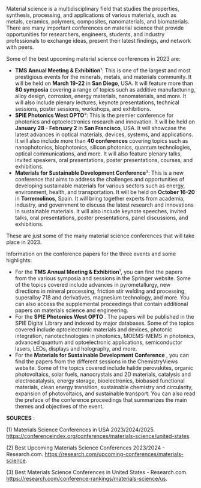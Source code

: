 Material science is a multidisciplinary field that studies the properties, synthesis, processing, and applications of various materials, such as metals, ceramics, polymers, composites, nanomaterials, and biomaterials. There are many important conferences on material science that provide opportunities for researchers, engineers, students, and industry professionals to exchange ideas, present their latest findings, and network with peers.

Some of the best upcoming material science conferences in 2023 are:

- **TMS Annual Meeting & Exhibition**¹: This is one of the largest and most prestigious events for the minerals, metals, and materials community. It will be held on **March 19-22** in **San Diego**, USA. It will feature more than **80 symposia** covering a range of topics such as additive manufacturing, alloy design, corrosion, energy materials, nanomaterials, and more. It will also include plenary lectures, keynote presentations, technical sessions, poster sessions, workshops, and exhibitions.
- **SPIE Photonics West OPTO**²: This is the premier conference for photonics and optoelectronics research and innovation. It will be held on **January 28 - February 2** in **San Francisco**, USA. It will showcase the latest advances in optical materials, devices, systems, and applications. It will also include more than **40 conferences** covering topics such as nanophotonics, biophotonics, silicon photonics, quantum technologies, optical communications, and more. It will also feature plenary talks, invited speakers, oral presentations, poster presentations, courses, and exhibitions.
- **Materials for Sustainable Development Conference**³: This is a new conference that aims to address the challenges and opportunities of developing sustainable materials for various sectors such as energy, environment, health, and transportation. It will be held on **October 16-20** in **Torremolinos**, Spain. It will bring together experts from academia, industry, and government to discuss the latest research and innovations in sustainable materials. It will also include keynote speeches, invited talks, oral presentations, poster presentations, panel discussions, and exhibitions.

These are just some of the many material science conferences that will take place in 2023.

Information on the conference papers for the three events and some highlights:

- For the **TMS Annual Meeting & Exhibition**¹, you can find the papers from the various symposia and sessions in the Springer website. Some of the topics covered include advances in pyrometallurgy, new directions in mineral processing, friction stir welding and processing, superalloy 718 and derivatives, magnesium technology, and more. You can also access the supplemental proceedings that contain additional papers on materials science and engineering.
- For the **SPIE Photonics West OPTO** . The papers will be published in the SPIE Digital Library and indexed by major databases. Some of the topics covered include optoelectronic materials and devices, photonic integration, nanotechnologies in photonics, MOEMS-MEMS in photonics, advanced quantum and optoelectronic applications, semiconductor lasers, LEDs, displays and holography, and more. 
- For the **Materials for Sustainable Development Conference** , you can find the papers from the different sessions in the ChemistryViews website. Some of the topics covered include halide perovskites, organic photovoltaics, solar fuels, nanocrystals and 2D materials, catalysis and electrocatalysis, energy storage, bioelectronics, biobased functional materials, clean energy transition, sustainable chemistry and circularity, expansion of photovoltaics, and sustainable transport. You can also read the preface of the conference proceedings that summarizes the main themes and objectives of the event.

**SOURCES** :

(1) Materials Science Conferences in USA 2023/2024/2025. https://conferenceindex.org/conferences/materials-science/united-states.

(2) Best Upcoming Materials Science Conferences 2023/2024 - Research.com. https://research.com/upcoming-conferences/materials-science.

(3) Best Materials Science Conferences in United States - Research.com. https://research.com/conference-rankings/materials-science/us.

